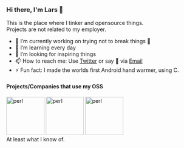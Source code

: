 ### Hi there, I'm Lars 👋

<!--
**elgohr/elgohr** is a ✨ _special_ ✨ repository because its `README.md` (this file) appears on your GitHub profile.
-->

This is the place where I tinker and opensource things.  
Projects are not related to my employer.

- 🔭 I’m currently working on trying not to break things 🤣
- 🌱 I’m learning every day
- 👯 I’m looking for inspiring things
- 📫 How to reach me: Use [Twitter](https://twitter.com/lagohr) or say 👋 via [Email](mailto:lars@gohr.digital)
- ⚡ Fun fact: I made the worlds first Android hand warmer, using C.

#### Projects/Companies that use my OSS
<div>
<img src="https://upload.wikimedia.org/wikipedia/en/thumb/5/56/Perl_language_logo.svg/120px-Perl_language_logo.svg.png" alt="perl" width="100"/>
<img src="https://upload.wikimedia.org/wikipedia/commons/thumb/6/64/Cisco_logo.svg/320px-Cisco_logo.svg.png" alt="perl" width="100"/>
<img src="https://snyk.io/wp-content/uploads/title-card-logo-black.png" alt="perl" width="100"/>
</div>
At least what I know of.
